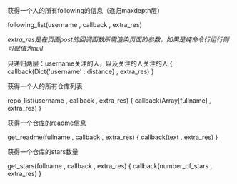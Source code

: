 获得一个人的所有following的信息（递归maxdepth层）

following_list(username , callback , extra_res)

*extra_res是在页面post的回调函数所需渲染页面的参数，如果是纯命令行运行则可赋值为null*

只递归两层：username关注的人，以及关注的人关注的人
{
	callback(Dict{'username' : distance} , extra_res)
}

获得一个人的所有仓库列表

repo_list(username , callback , extra_res)
{
	callback(Array[fullname] , extra_res)
}

获得一个仓库的readme信息

get_readme(fullname , callback , extra_res)
{
	callback(text , extra_res)
}

获得一个仓库的stars数量

get_stars(fullname , callback , extra_res)
{
	callback(number_of_stars , extra_res)
}
